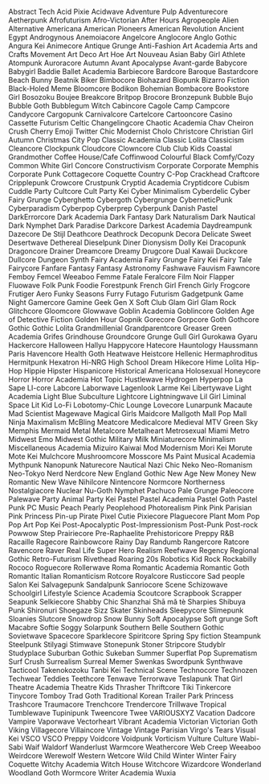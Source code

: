 Abstract Tech
Acid Pixie
Acidwave
Adventure Pulp
Adventurecore
Aetherpunk
Afrofuturism
Afro-Victorian
After Hours
Agropeople
Alien
Alternative
Americana
American Pioneers
American Revolution
Ancient Egypt
Androgynous
Anemoiacore
Angelcore
Anglocore
Anglo Gothic
Angura Kei
Animecore
Antique Grunge
Anti-Fashion
Art Academia
Arts and Crafts Movement
Art Deco
Art Hoe
Art Nouveau
Asian Baby Girl
Athlete
Atompunk
Auroracore
Autumn
Avant Apocalypse
Avant-garde
Babycore
Babygirl
Baddie
Ballet Academia
Barbiecore
Bardcore
Baroque
Bastardcore
Beach Bunny
Beatnik
Biker
Bimbocore
Biohazard
Biopunk
Bizarro Fiction
Black-Holed Meme
Bloomcore
Bodikon
Bohemian
Bombacore
Bookstore Girl
Bosozoku
Boujee
Breakcore
Britpop
Brocore
Bronzepunk
Bubble Bujo
Bubble Goth
Bubblegum Witch
Cabincore
Cagole
Camp
Campcore
Candycore
Cargopunk
Carnivalcore
Cartelcore
Cartooncore
Casino
Cassette Futurism
Celtic
Changelingcore
Chaotic Academia
Chav
Cheiron Crush
Cherry Emoji Twitter
Chic Modernist
Cholo
Christcore
Christian Girl Autumn
Christmas
City Pop
Classic Academia
Classic Lolita
Classicism
Cleancore
Clockpunk
Cloudcore
Clowncore
Club
Club Kids
Coastal Grandmother
Coffee House/Cafe
Coffinwood
Colourful Black
Comfy/Cozy
Common White Girl
Concore
Constructivism
Corporate
Corporate Memphis
Corporate Punk
Cottagecore
Coquette
Country
C-Pop
Crackhead
Craftcore
Cripplepunk
Crowcore
Crustpunk
Cryptid Academia
Cryptidcore
Cubism
Cuddle Party
Cultcore
Cult Party Kei
Cyber Minimalism
Cyberdelic
Cyber Fairy Grunge
Cyberghetto
Cybergoth
Cybergrunge
CyberneticPunk
Cyberparadism
Cyberpop
Cyberprep
Cyberpunk
Danish Pastel
DarkErrorcore
Dark Academia
Dark Fantasy
Dark Naturalism
Dark Nautical
Dark Nymphet
Dark Paradise
Darkcore
Darkest Academia
Daydreampunk
Dazecore
De Stijl
Deathcore
Deathrock
Decopunk
Decora
Delicate Sweet
Desertwave
Dethereal
Dieselpunk
Diner
Dionysism
Dolly Kei
Dracopunk
Dragoncore
Drainer
Dreamcore
Dreamy
Drugcore
Dual Kawaii
Duckcore
Dullcore
Dungeon Synth
Fairy Academia
Fairy Grunge
Fairy Kei
Fairy Tale
Fairycore
Fanfare
Fantasy
Fantasy Astronomy
Fashwave
Fauvism
Fawncore
Femboy
Femcel Weeaboo
Femme Fatale
Feralcore
Film Noir
Flapper
Fluowave
Folk Punk
Foodie
Forestpunk
French Girl
French Girly
Frogcore
Frutiger Aero
Funky Seasons
Furry
Futago
Futurism
Gadgetpunk
Game Night
Gamercore
Gamine
Geek
Gen X Soft Club
Glam Girl
Glam Rock
Glitchcore
Gloomcore
Glowwave
Goblin Academia
Goblincore
Golden Age of Detective Fiction
Golden Hour
Gopnik
Gorecore
Gorpcore
Goth
Gothcore
Gothic
Gothic Lolita
Grandmillenial
Grandparentcore
Greaser
Green Academia
Grifes
Grindhouse
Groundcore
Grunge
Gull Girl
Gurokawa
Gyaru
Hackercore
Halloween
Hallyu
Happycore
Hatecore
Hauntology
Haussmann Paris
Havencore
Health Goth
Heatwave
Heistcore
Hellenic
Hermaphroditus
Hermitpunk
Hexatron
Hi-NRG
High School Dream
Hikecore
Hime Lolita
Hip-Hop
Hippie
Hipster
Hispanicore
Historical Americana
Holosexual
Honeycore
Horror
Horror Academia
Hot Topic
Hustlewave
Hydrogen
Hyperpop
La Sape
LI-core
Labcore
Laborwave
Lagenlook
Larme Kei
Libertywave
Light Academia
Light Blue Subculture
Lightcore
Lightningwave
Lil Girl
Liminal Space
Lit Kid
Lo-Fi
Lobotomy-Chic
Lounge
Lovecore
Lunarpunk
Macaute
Mad Scientist
Magewave
Magical Girls
Maidcore
Mallgoth
Mall Pop
Mall Ninja
Maximalism
McBling
Meatcore
Medicalcore
Medieval
MTV Green Sky
Memphis
Mermaid
Metal
Metalcore
Metalheart
Metrosexual
Miami Metro
Midwest Emo
Midwest Gothic
Military
Milk
Miniaturecore
Minimalism
Miscellaneous Academia
Mizuiro Kaiwai
Mod
Modernism
Mori Kei
Morute
Mote Kei
Mulchcore
Mushroomcore
Mosscore
Ms Paint
Musical Academia
Mythpunk
Nanopunk
Naturecore
Nautical
Nazi Chic
Neko
Neo-Romanism
Neo-Tokyo
Nerd
Nerdcore
New England Gothic
New Age
New Money
New Romantic
New Wave
Nihilcore
Nintencore
Normcore
Northerness
Nostalgiacore
Nuclear
Nu-Goth
Nymphet
Pachuco
Pale Grunge
Paleocore
Palewave
Party Animal
Party Kei
Pastel
Pastel Academia
Pastel Goth
Pastel Punk
PC Music
Peach
Pearly
Peoplehood
Photorealism
Pink
Pink Parisian
Pink Princess
Pin-up
Pirate
Pixel Cutie
Pixiecore
Plaguecore
Plant Mom
Pop
Pop Art
Pop Kei
Post-Apocalyptic
Post-Impressionism
Post-Punk
Post-rock
Powwow Step
Prairiecore
Pre-Raphaelite
Prehistoricore
Preppy
R&amp;B
Racaille
Ragecore
Rainbowcore
Rainy Day
Randumb
Rangercore
Ratcore
Ravencore
Raver
Real Life Super Hero
Realism
Reefwave
Regency
Regional Gothic
Retro-Futurism
Rivethead
Roaring 20s
Robotics Kid
Rock
Rockabilly
Rococo
Roguecore
Rollerwave
Roma
Romantic Academia
Romantic Goth
Romantic Italian
Romanticism
Rotcore
Royalcore
Rusticcore
Sad people
Salon Kei
Salvagepunk
Sandalpunk
Sanriocore
Scene
Schizowave
Schoolgirl Lifestyle
Science Academia
Scoutcore
Scrapbook
Scrapper
Seapunk
Selkiecore
Shabby Chic
Shanzhai
Shā mǎ tè
Sharpies
Shibuya Punk
Shironuri
Shoegaze
Sizz
Skater
Skinheads
Sleepycore
Slimepunk
Sloanies
Slutcore
Snowdrop
Snow Bunny
Soft Apocalypse
Soft grunge
Soft Macabre
Softie
Soggy
Solarpunk
Southern Belle
Southern Gothic
Sovietwave
Spacecore
Sparklecore
Spiritcore
Spring
Spy fiction
Steampunk
Steelpunk
Stilyagi
Stimwave
Stonepunk
Stoner
Stripcore
Studyblr
Studyplace
Suburban Gothic
Sukeban
Summer
Superflat Pop
Suprematism
Surf Crush
Surrealism
Surreal Memer
Swenkas
Swordpunk
Synthwave
Tacticool
Takenokozoku
Tanbi Kei
Technical Scene
Technocore
Technozen
Techwear
Teddies
Teethcore
Tenwave
Terrorwave
Teslapunk
That Girl
Theatre Academia
Theatre Kids
Thrasher
Thriftcore
Tiki
Tinkercore
Tinycore
Tomboy
Trad Goth
Traditional Korean
Trailer Park Princess
Trashcore
Traumacore
Trenchcore
Trendercore
Trillwave
Tropical
Tumblewave
Tupinipunk
Tweencore
Twee
VARIOUSXYZ
Vacation Dadcore
Vampire
Vaporwave
Vectorheart
Vibrant Academia
Victorian
Victorian Goth
Viking
Villagecore
Villaincore
Vintage
Vintage Parisian
Virgo's Tears
Visual Kei
VSCO
VSCO Preppy
Voidcore
Voidpunk
Vorticism
Vulture Culture
Wabi-Sabi
Waif
Waldorf
Wanderlust
Warmcore
Weathercore
Web Creep
Weeaboo
Weirdcore
Werewolf
Western
Wetcore
Wild Child
Winter
Winter Fairy Coquette
Witchy Academia
Witch House
Witchcore
Wizardcore
Wonderland
Woodland Goth
Wormcore
Writer Academia
Wuxia
